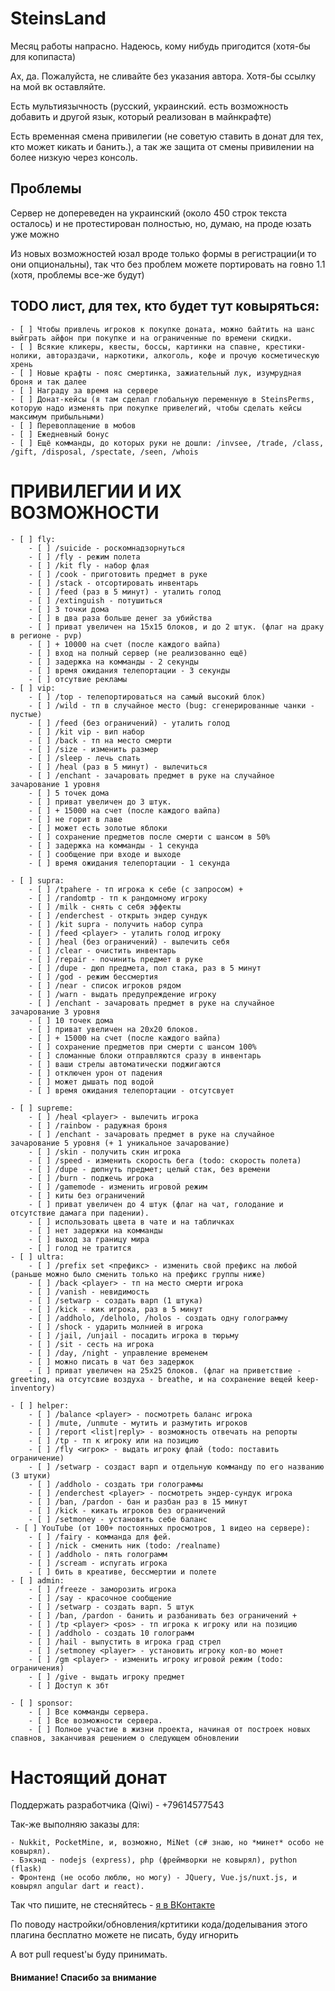 # SteinsLand
Месяц работы напрасно. Надеюсь, кому нибудь пригодится (хотя-бы для копипаста)

Ах, да. Пожалуйста, не сливайте без указания автора. Хотя-бы ссылку на мой вк оставляйте.

Есть мультиязычность (русский, украинский. есть возможность добавить и другой язык, который реализован в майнкрафте)

Есть временная смена привилегии (не советую ставить в донат для тех, кто может кикать и банить.), а так же защита от смены привилении на более низкую через консоль.

## Проблемы

Сервер не допереведен на украинский (около 450 строк текста осталось) и не протестирован полностью, но, думаю, на проде юзать уже можно

Из новых возможностей юзал вроде только формы в регистрации(и то они опциональны), так что без проблем можете портировать на говно 1.1 (хотя, проблемы все-же будут)

## TODO лист, для тех, кто будет тут ковыряться:

    - [ ] Чтобы привлечь игроков к покупке доната, можно байтить на шанс выйграть айфон при покупке и на ограниченные по времени скидки.
    - [ ] Всякие кликеры, квесты, боссы, картинки на спавне, крестики-нолики, автораздачи, наркотики, алкоголь, кофе и прочую косметическую хрень
    - [ ] Новые крафты - пояс смертинка, зажиательный лук, изумрудная броня и так далее
    - [ ] Награду за время на сервере
    - [ ] Донат-кейсы (я там сделал глобальную переменную в SteinsPerms, которую надо изменять при покупке привелегий, чтобы сделать кейсы максимум прибыльными)
    - [ ] Перевоплащение в мобов
    - [ ] Ежедневный бонус
    - [ ] Ещё комманды, до которых руки не дошли: /invsee, /trade, /class, /gift, /disposal, /spectate, /seen, /whois

# ПРИВИЛЕГИИ И ИХ ВОЗМОЖНОСТИ
    - [ ] fly:
        - [ ] /suicide - роскомнадзорнуться
        - [ ] /fly - режим полета
        - [ ] /kit fly - набор флая
        - [ ] /cook - приготовить предмет в руке
        - [ ] /stack - отсортировать инвентарь
        - [ ] /feed (раз в 5 минут) - уталить голод
        - [ ] /extinguish - потушиться
        - [ ] 3 точки дома
        - [ ] в два раза больше денег за убийства 
        - [ ] приват увеличен на 15x15 блоков, и до 2 штук. (флаг на драку в регионе - pvp)
        - [ ] + 10000 на счет (после каждого вайпа) 
        - [ ] вход на полный сервер (не реализованно ещё)
        - [ ] задержка на комманды - 2 секунды 
        - [ ] время ожидания телепортации - 3 секунды 
        - [ ] отсутвие рекламы  
    - [ ] vip:
        - [ ] /top - телепортироваться на самый высокий блок)
        - [ ] /wild - тп в случайное место (bug: сгенерированные чанки - пустые)
        - [ ] /feed (без ограничений) - уталить голод
        - [ ] /kit vip - вип набор
        - [ ] /back - тп на место смерти
        - [ ] /size - изменить размер
        - [ ] /sleep - лечь спать
        - [ ] /heal (раз в 5 минут) - вылечиться 
        - [ ] /enchant - зачаровать предмет в руке на случайное зачарование 1 уровня
        - [ ] 5 точек дома
        - [ ] приват увеличен до 3 штук. 
        - [ ] + 15000 на счет (после каждого вайпа) 
        - [ ] не горит в лаве 
        - [ ] может есть золотые яблоки 
        - [ ] сохранение предметов после смерти с шансом в 50% 
        - [ ] задержка на комманды - 1 секунда 
        - [ ] сообщение при входе и выходе 
        - [ ] время ожидания телепортации - 1 секунда 
    
    - [ ] supra:
        - [ ] /tpahere - тп игрока к себе (с запросом) +
        - [ ] /randomtp - тп к рандомному игроку
        - [ ] /milk - снять с себя эффекты
        - [ ] /enderchest - открыть эндер сундук
        - [ ] /kit supra - получить набор супра
        - [ ] /feed <player> - уталить голод игроку
        - [ ] /heal (без ограничений) - вылечить себя
        - [ ] /clear - очистить инвентарь
        - [ ] /repair - починить предмет в руке
        - [ ] /dupe - дюп предмета, пол стака, раз в 5 минут
        - [ ] /god - режим бессмертия
        - [ ] /near - список игроков рядом 
        - [ ] /warn - выдать предупреждение игроку
        - [ ] /enchant - зачаровать предмет в руке на случайное зачарование 3 уровня 
        - [ ] 10 точек дома 
        - [ ] приват увеличен на 20x20 блоков. 
        - [ ] + 15000 на счет (после каждого вайпа) 
        - [ ] сохранение предметов при смерти с шансом 100% 
        - [ ] сломанные блоки отправляются сразу в инвентарь 
        - [ ] ваши стрелы автоматически поджигаются 
        - [ ] отключен урон от падения 
        - [ ] может дышать под водой 
        - [ ] время ожидания телепортации - отсутсвует 
    
    - [ ] supreme:
        - [ ] /heal <player> - вылечить игрока
        - [ ] /rainbow - радужная броня 
        - [ ] /enchant - зачаровать предмет в руке на случайное зачарование 5 уровня (+ 1 уникальное зачарование)
        - [ ] /skin - получить скин игрока
        - [ ] /speed - изменить скорость бега (todo: скорость полета)
        - [ ] /dupe - дюпнуть предмет; целый стак, без времени
        - [ ] /burn - поджечь игрока
        - [ ] /gamemode - изменить игровой режим
        - [ ] киты без ограничений 
        - [ ] приват увеличен до 4 штук (флаг на чат, голодание и отсутствие дамага при падении).
        - [ ] использовать цвета в чате и на табличках 
        - [ ] нет задержки на комманды 
        - [ ] выход за границу мира 
        - [ ] голод не тратится 
    - [ ] ultra:
        - [ ] /prefix set <префикс> - изменить свой префикс на любой (раньше можно было сменить только на префикс группы ниже)
        - [ ] /back <player> - тп на место смерти игрока
        - [ ] /vanish - невидимость
        - [ ] /setwarp - создать варп (1 штука)
        - [ ] /kick - кик игрока, раз в 5 минут
        - [ ] /addholo, /delholo, /holos - создать одну голограмму
        - [ ] /shock - ударить молнией в игрока
        - [ ] /jail, /unjail - посадить игрока в тюрьму
        - [ ] /sit - сесть на игрока
        - [ ] /day, /night - управление временем
        - [ ] можно писать в чат без задержок 
        - [ ] приват увеличен на 25x25 блоков. (флаг на приветствие - greeting, на отсутсвие воздуха - breathe, и на сохранение вещей keep-inventory)
    
    - [ ] helper:
        - [ ] /balance <player> - посмотреть баланс игрока
        - [ ] /mute, /unmute - мутить и размутить игроков
        - [ ] /report <list|reply> - возможность отвечать на репорты
        - [ ] /tp - тп к игроку или на позицию
        - [ ] /fly <игрок> - выдать игроку флай (todo: поставить ограничение)
        - [ ] /setwarp - создаст варп и отдельную комманду по его названию (3 штуки)
        - [ ] /addholo - создать три голограммы
        - [ ] /enderchest <player> - посмотреть эндер-сундук игрока
        - [ ] /ban, /pardon - бан и разбан раз в 15 минут
        - [ ] /kick - кикать игроков без ограничений
        - [ ] /setmoney - установить себе баланс
     - [ ] YouTube (от 100+ постоянных просмотров, 1 видео на сервере):
        - [ ] /fairy - комманда для фей.
        - [ ] /nick - сменить ник (todo: /realname)
        - [ ] /addholo - пять голограмм
        - [ ] /scream - испугать игрока
        - [ ] бить в креативе, бессмертии и полете 
    - [ ] admin:
        - [ ] /freeze - заморозить игрока
        - [ ] /say - красочное сообщение
        - [ ] /setwarp - создать варп. 5 штук
        - [ ] /ban, /pardon - банить и разбанивать без ограничений +
        - [ ] /tp <player> <pos> - тп игрока к игроку или на позицию
        - [ ] /addholo - создать 10 голограмм 
        - [ ] /hail - выпустить в игрока град стрел 
        - [ ] /setmoney <player> - установить игроку кол-во монет
        - [ ] /gm <player> - изменить игроку игровой режим (todo: ограничения)
        - [ ] /give - выдать игроку предмет
        - [ ] Доступ к збт 
    
    - [ ] sponsor:
        - [ ] Все комманды сервера.
        - [ ] Все возможности сервера.
        - [ ] Полное участие в жизни проекта, начиная от построек новых спавнов, заканчивая решением о следующем обновлении

# Настоящий донат 
Поддержать разработчика (Qiwi) - +79614577543

Так-же выполняю заказы для:

	- Nukkit, PocketMine, и, возможно, MiNet (c# знаю, но *минет* особо не ковырял).
	- Бэкэнд - nodejs (express), php (фреймворки не ковырял), python (flask)
	- Фронтенд (не особо люблю, но могу) - JQuery, Vue.js/nuxt.js, и ковырял angular dart и react).

Так что пишите, не стесняйтесь - [я в ВКонтакте](https://vk.com/themestl)

По поводу настройки/обновления/кртитики кода/доделывания этого плагина бесплатно можете не писать, буду игнорить

А вот pull request'ы буду принимать.

#### Внимание! Спасибо за внимание
